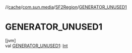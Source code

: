 //[cache](../../../index.md)/[com.sun.media](../index.md)/[SF2Region](index.md)/[GENERATOR_UNUSED1](-g-e-n-e-r-a-t-o-r_-u-n-u-s-e-d1.md)

# GENERATOR_UNUSED1

[jvm]\
val [GENERATOR_UNUSED1](-g-e-n-e-r-a-t-o-r_-u-n-u-s-e-d1.md): [Int](https://kotlinlang.org/api/latest/jvm/stdlib/kotlin/-int/index.html)
